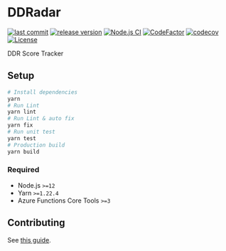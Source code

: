 # DDRadar

[![last commit](https://img.shields.io/github/last-commit/ddradar/ddradar "last commit")](https://github.com/ddradar/ddradar/commits/master)
[![release version](https://img.shields.io/github/v/release/ddradar/ddradar?sort=semver "release version")](https://github.com/ddradar/ddradar/releases)
[![Node.js CI](https://github.com/ddradar/ddradar/workflows/Node.js%20CI/badge.svg "Node.js CI")](https://github.com/ddradar/ddradar/actions?query=workflow%3A%22Node.js+CI%22)
[![CodeFactor](https://www.codefactor.io/repository/github/ddradar/ddradar/badge "CodeFactor")](https://www.codefactor.io/repository/github/ddradar/ddradar)
[![codecov](https://codecov.io/gh/ddradar/ddradar/branch/master/graph/badge.svg "codecov")](https://codecov.io/gh/ddradar/ddradar)
[![License](https://img.shields.io/github/license/ddradar/ddradar)](LICENSE)

DDR Score Tracker

## Setup

```bash
# Install dependencies
yarn
# Run Lint
yarn lint
# Run Lint & auto fix
yarn fix
# Run unit test
yarn test
# Production build
yarn build
```

### Required

- Node.js `>=12`
- Yarn `>=1.22.4`
- Azure Functions Core Tools `>=3`

## Contributing

See [this guide](CONTRIBUTING.md).

